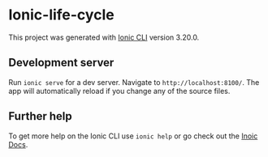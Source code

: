 # Ionic-life-cycle

This project was generated with [Ionic CLI](https://ionicframework.com/getting-started) version 3.20.0.

## Development server

Run `ionic serve` for a dev server. Navigate to `http://localhost:8100/`. The app will automatically reload if you change any of the source files.

## Further help

To get more help on the Ionic CLI use `ionic help` or go check out the [Inoic Docs](https://ionicframework.com/docs/).